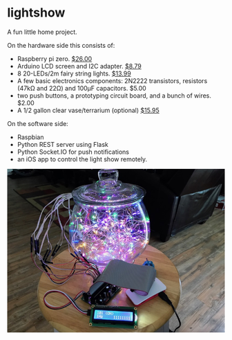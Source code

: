 # lightshow

A fun little home project.

On the hardware side this consists of:
* Raspberry pi zero. [$26.00](https://www.amazon.com/Raspberry-Pi-Zero-Wireless-Official/dp/B06XD18H6K/ref=sr_1_7?s=electronics&ie=UTF8&qid=1497980214&sr=1-7&keywords=pi+zero)
* Arduino LCD screen and I2C adapter. [$8.79](https://www.amazon.com/gp/product/B01985FB6A/ref=oh_aui_detailpage_o03_s00?ie=UTF8&psc=1)
* 8 20-LEDs/2m fairy string lights. [$13.99](https://www.amazon.com/gp/product/B06XBV7D77/ref=oh_aui_detailpage_o02_s00?ie=UTF8&psc=1)
* A few basic electronics components: 2N2222 transistors, resistors (47kΩ and 22Ω) and 100µF capacitors. $5.00
* two push buttons, a prototyping circuit board, and a bunch of wires. $2.00
* A 1/2 gallon clear vase/terrarium (optional) [$15.95](https://www.amazon.com/Syndicate-Sales-Gallon-Footed-Terrarium/dp/B000RMTG4M/ref=sr_1_1?ie=UTF8&qid=1497980867&sr=8-1&keywords=1%2F2+gallon+terrarium)

On the software side:
* Raspbian
* Python REST server using Flask
* Python Socket.IO for push notifications
* an iOS app to control the light show remotely.

![the result](hardwareresult.jpg)
